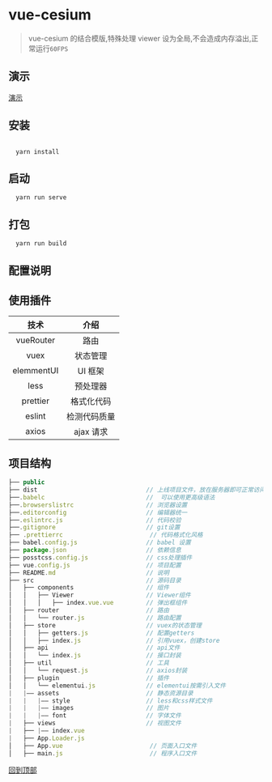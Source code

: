 # vue-cesium

> vue-cesium 的结合模版,特殊处理 viewer 设为全局,不会造成内存溢出,正常运行`60FPS`

## 演示

[演示](http://wangyoujin.gitee.io/vue_cesium/#/)

## 安装

```node

  yarn install

```

## 启动

```node
  yarn run serve

```
## 打包

```node
  yarn run build

```

## 配置说明

## 使用插件

|    技术    |     介绍     |
| :--------: | :----------: |
| vueRouter  |     路由     |
|    vuex    |   状态管理   |
| elemmentUI |   UI 框架    |
|    less    |   预处理器   |
|  prettier  |  格式化代码  |
|   eslint   | 检测代码质量 |
|   axios    |  ajax 请求   |

## 项目结构

```js
├── public
├── dist                              // 上线项目文件，放在服务器即可正常访问
├──.babelc                            //  可以使用更高级语法
├──.browserslistrc                    // 浏览器设置
├──.editorconfig                      // 编辑器统一
├──.eslintrc.js                       // 代码校验
├──.gitignore                         // git设置
├── .prettierrc                        // 代码格式化风格
├── babel.config.js                   // babel 设置
├── package.json                      // 依赖信息
├── posstcss.config.js                // css处理插件
├── vue.config.js                     // 项目配置
├── README.md                         // 说明
├── src                               // 源码目录
│   ├── components                    // 组件
│   │   ├── Viewer                    // Viewer组件
│   │   │   ├── index.vue.vue         // 弹出框组件
│   ├── router                        // 路由
│   │   └── router.js                 // 路由配置
│   ├── store                         // vuex的状态管理
│   │   ├── getters.js                // 配置getters
│   │   ├── index.js                  // 引用vuex，创建store
│   ├── api                           // api文件
│   │   └── index.js                  // 接口封装
│   ├── util                          // 工具
│   │   └── request.js                // axios封装
│   ├── plugin                        // 插件
│   │   └── elementui.js              // elementui按需引入文件
|   |—— assets                        // 静态资源目录
|   |   |—— style                     // less和css样式文件
|   |   |—— images                    // 图片
|   |   |—— font                      // 字体文件
|   ├── views                         // 视图文件
|   ├── |—— index.vue
|   ├── App.Loader.js
│   ├── App.vue                        // 页面入口文件
│   ├── main.js                        // 程序入口文件

```

[回到顶部](#vue-cesium)
